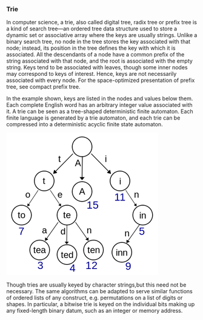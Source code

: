 ### Trie

In computer science, a trie, also called digital tree, radix tree or prefix tree is a kind of search tree—an ordered tree data structure used to store a dynamic set or associative array where the keys are usually strings. Unlike a binary search tree, no node in the tree stores the key associated with that node; instead, its position in the tree defines the key with which it is associated. All the descendants of a node have a common prefix of the string associated with that node, and the root is associated with the empty string. Keys tend to be associated with leaves, though some inner nodes may correspond to keys of interest. Hence, keys are not necessarily associated with every node. For the space-optimized presentation of prefix tree, see compact prefix tree.

In the example shown, keys are listed in the nodes and values below them. Each complete English word has an arbitrary integer value associated with it. A trie can be seen as a tree-shaped deterministic finite automaton. Each finite language is generated by a trie automaton, and each trie can be compressed into a deterministic acyclic finite state automaton.

![](400px-Trie_example.png)

Though tries are usually keyed by character strings,but this need not be necessary. The same algorithms can be adapted to serve similar functions of ordered lists of any construct, e.g. permutations on a list of digits or shapes. In particular, a bitwise trie is keyed on the individual bits making up any fixed-length binary datum, such as an integer or memory address.
